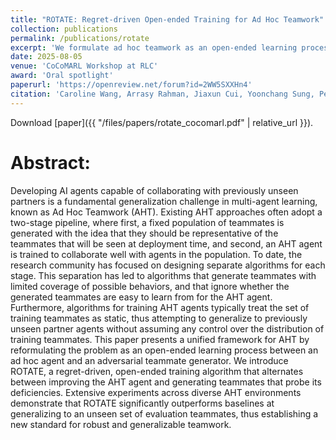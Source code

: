 ```yaml
---
title: "ROTATE: Regret-driven Open-ended Training for Ad Hoc Teamwork"
collection: publications
permalink: /publications/rotate
excerpt: 'We formulate ad hoc teamwork as an open-ended learning process between a regret-maximizing teammate generator and an ad hoc teamwork agent.'
date: 2025-08-05
venue: 'CoCoMARL Workshop at RLC'
award: 'Oral spotlight'
paperurl: 'https://openreview.net/forum?id=2WW5SXXHn4'
citation: 'Caroline Wang, Arrasy Rahman, Jiaxun Cui, Yoonchang Sung, Peter Stone. &quot;ROTATE: Regret-Driven Open-ended Training for Ad Hoc Teamwork.&quot; <i>CoCoMARL Workshop at RLC 2025</i>.'
---
```

Download [paper]({{ "/files/papers/rotate_cocomarl.pdf" | relative_url }}).

Abstract:
======
Developing AI agents capable of collaborating with previously unseen partners is a fundamental generalization challenge in multi-agent learning, known as Ad Hoc Teamwork (AHT). Existing AHT approaches often adopt a two-stage pipeline, where first, a fixed population of teammates is generated with the idea that they should be representative of the teammates that will be seen at deployment time, and second, an AHT agent is trained to collaborate well with agents in the population. To date, the research community has focused on designing separate algorithms for each stage. This separation has led to algorithms that generate teammates with limited coverage of possible behaviors, and that ignore whether the generated teammates are easy to learn from for the AHT agent. Furthermore, algorithms for training AHT agents typically treat the set of training teammates as static, thus attempting to generalize to previously unseen partner agents without assuming any control over the distribution of training teammates. This paper presents a unified framework for AHT by reformulating the problem as an open-ended learning process between an ad hoc agent and an adversarial teammate generator. We introduce ROTATE, a regret-driven, open-ended training algorithm that alternates between improving the AHT agent and generating teammates that probe its deficiencies. Extensive experiments across diverse AHT environments demonstrate that ROTATE significantly outperforms baselines at generalizing to an unseen set of evaluation teammates, thus establishing a new standard for robust and generalizable teamwork.